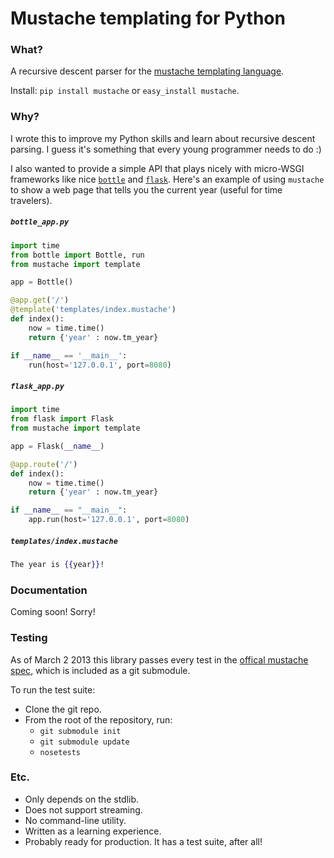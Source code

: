 # Mustache templating for Python

### What?
A recursive descent parser for the [mustache templating
language](http://mustache.github.com/).

Install: `pip install mustache` or `easy_install mustache`.

### Why?

I wrote this to improve my Python skills and learn about recursive descent
parsing. I guess it's something that every young programmer needs to do :)

I also wanted to provide a simple API that plays nicely with micro-WSGI
frameworks  like nice [`bottle`](bottlepy.org) and
[`flask`](http://flask.pocoo.org/). Here's an example of using `mustache` to
show a web page that tells you the current year (useful for time travelers).

##### `bottle_app.py`

```python
import time
from bottle import Bottle, run
from mustache import template

app = Bottle()

@app.get('/')
@template('templates/index.mustache')
def index():
    now = time.time()
    return {'year' : now.tm_year}

if __name__ == '__main__':
    run(host='127.0.0.1', port=8080)
```

##### `flask_app.py`

```python
import time
from flask import Flask
from mustache import template

app = Flask(__name__)

@app.route('/')
def index():
    now = time.time()
    return {'year' : now.tm_year}

if __name__ == "__main__":
    app.run(host='127.0.0.1', port=8080)
```

##### `templates/index.mustache`

```mustache
The year is {{year}}!
```

### Documentation

Coming soon! Sorry!


### Testing
As of March 2 2013 this library passes every test in the
[offical mustache spec](https://github.com/mustache/spec/), which is included as
a git submodule.

To run the test suite:

* Clone the git repo.
* From the root of the repository, run:
    * `git submodule init`
    * `git submodule update`
    * `nosetests`


### Etc.
* Only depends on the stdlib.
* Does not support streaming.
* No command-line utility.
* Written as a learning experience.
* Probably ready for production. It has a test suite, after all!

